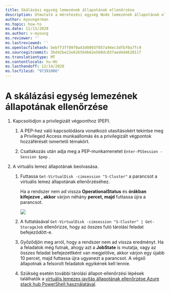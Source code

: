 ```yaml
---
title: Skálázási egység lemezének állapotának ellenőrzése
description: Útmutató a méretezési egység Node lemezének állapotának ellenőrzéséhez
author: myoungerman
ms.topic: how-to
ms.date: 11/13/2020
ms.author: v-myoung
ms.reviewer: ''
ms.lastreviewed: ''
ms.openlocfilehash: bebff3ff8970a43d0893f057a94ec3dfbf0a7fc9
ms.sourcegitcommit: 3bd42be22e626564b62e560dc037aed4d462011f
ms.translationtype: MT
ms.contentlocale: hu-HU
ms.lasthandoff: 12/14/2020
ms.locfileid: "97391006"
---
```

# <a name="verifying-scale-unit-node-disk-health"></a>A skálázási egység lemezének állapotának ellenőrzése

1.  Kapcsolódjon a privilegizált végponthoz (PEP).

    1.  A PEP-hez való kapcsolódásra vonatkozó utasításokért tekintse meg a Privileged Access munkaállomás és a privilegizált végpontok hozzáférését ismertető témakört.

    1.  Csatlakozás után adja meg a PEP-munkamenetet `Enter-PSSession -Session $pep` .

2.  A virtuális lemez állapotának beolvasása.

    1.  Futtassa `Get-VirtualDisk -cimsession "S-Cluster"` a parancsot a virtuális lemez állapotának ellenőrzéséhez.

        Ha a rendszer nem ad vissza **OperationalStatus** és **órákban kifejezve** **, akkor** várjon néhány **percet, majd** futtassa újra a parancsot.
        
        ![](media/image-57.png)
        
    1.  A futtatásával `Get-VirtualDisk -cimsession "S-Cluster" | Get-StorageJob` ellenőrizze, hogy az összes futó tárolási feladat befejeződött-e.
    
    1.  Győződjön meg arról, hogy a rendszer nem ad vissza eredményt. Ha a feladatok még futnak, ahogy azt a **JobState** is mutatja, vagy az összes feladat befejezettként van megjelölve, akkor várjon egy újabb 10 percet, majd futtassa újra ugyanezt a parancsot. A végső állapotnak a felsorolt feladatok egyikének kell lennie.
    
    1.  Szükség esetén további tárolási állapot-ellenőrzési lépések találhatók a [virtuális lemezes javítás állapotának ellenőrzése Azure stack hub PowerShell használatával](https://docs.microsoft.com/azure-stack/operator/azure-stack-replace-disk?view=azs-2002&check-the-status-of-virtual-disk-repair-using-azure-stack-hub-powershell).
        
